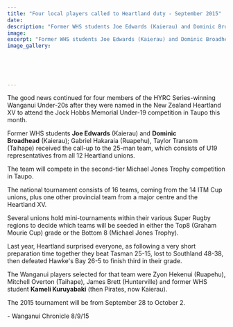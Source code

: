 ```yaml
---
title: "Four local players called to Heartland duty - September 2015"
date: 
description: "Former WHS students Joe Edwards (Kaierau) and Dominic Broadhead (Kaierau) received the call-up to the 25-man team, which consists of U19 representatives from all 12 Heartland unions."
image: 
excerpt: "Former WHS students Joe Edwards (Kaierau) and Dominic Broadhead (Kaierau) received the call-up to the 25-man team, which consists of U19 representatives from all 12 Heartland unions."
image_gallery:
    
    
    
    
    
---
```


<p>The good news continued for four members of the HYRC Series-winning Wanganui Under-20s after they were named in the New Zealand Heartland XV to attend the Jock Hobbs Memorial Under-19 competition in Taupo this month.</p>
<p>Former WHS students <strong>Joe Edwards</strong><span>&nbsp;(Kaierau) and </span><strong>Dominic Broadhead</strong><span>&nbsp;(Kaierau);&nbsp;</span>Gabriel Hakaraia (Ruapehu), Taylor Transom (Taihape)&nbsp;received the call-up to the 25-man team, which consists of U19 representatives from all 12 Heartland unions.</p>
<p>The team will compete in the second-tier Michael Jones Trophy competition in Taupo.</p>
<p>The national tournament consists of 16 teams, coming from the 14 ITM Cup unions, plus one other provincial team from a major centre and the Heartland XV.</p>
<p>Several unions hold mini-tournaments within their various Super Rugby regions to decide which teams will be seeded in either the Top8 (Graham Mourie Cup) grade or the Bottom 8 (Michael Jones Trophy).</p>
<p>Last year, Heartland surprised everyone, as following a very short preparation time together they beat Tasman 25-15, lost to Southland 48-38, then defeated Hawke's Bay 26-5 to finish third in their grade.</p>
<p>The Wanganui players selected for that team were Zyon Hekenui (Ruapehu), Mitchell Overton (Taihape), James Brett (Hunterville) and former WHS student&nbsp;<strong>Kameli Kuruyabaki</strong> (then Pirates, now Kaierau).</p>
<p>The 2015 tournament will be from September 28 to October 2.</p>
<p>- Wanganui Chronicle 8/9/15</p>

